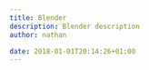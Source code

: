 ```yaml
---
title: Blender
description: Blender description
author: nathan

date: 2018-01-01T20:14:26+01:00
---
```

